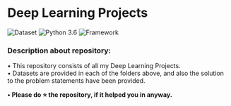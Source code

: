 # Deep Learning Projects
![Dataset](https://img.shields.io/badge/Dataset-Kaggle-blue.svg) ![Python 3.6](https://img.shields.io/badge/Python-3.6-brightgreen.svg) ![Framework](https://img.shields.io/badge/Framework-Keras/TensorFlow-orange.svg)

### Description about repository:
• This repository consists of all my Deep Learning Projects.<br/>
• Datasets are provided in each of the folders above, and also the solution to the problem statements have been provided.<br/>

**• Please do ⭐ the repository, if it helped you in anyway.**

